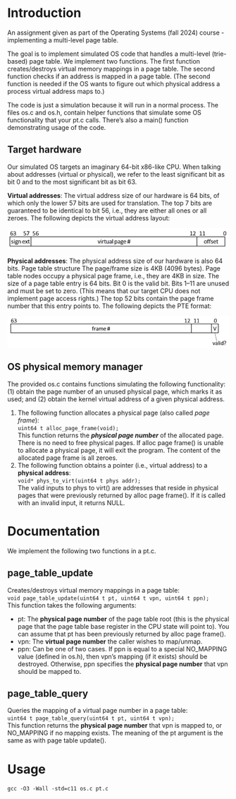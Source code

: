 # Introduction
An assignment given as part of the Operating Systems (fall 2024) course - implementing a multi-level page table.

The goal is to implement simulated OS code that handles a multi-level (trie-based) page table. We implement two functions. The first function creates/destroys virtual memory mappings in a page table. The second function checks if an address is mapped in a page table. (The second function is needed if the OS wants to figure out which physical address a process virtual address maps to.)

The code is just a simulation because it will run in a normal process. The files os.c and os.h, contain helper functions that simulate some OS functionality that your pt.c
calls. There’s also a main() function demonstrating usage of the
code.

## Target hardware 
Our simulated OS targets an imaginary 64-bit x86-like CPU. When talking about addresses (virtual or physical), we refer to the least significant bit as bit 0 and to the most significant bit as bit 63.

**Virtual addresses**: The virtual address size of our hardware is 64 bits, of which only the lower 57 bits are used for translation. The top 7 bits are guaranteed to be identical to bit 56, i.e., they are either all ones or all zeroes. The following depicts the virtual address layout:

![1](./images/1.png)

**Physical addresses**: The physical address size of our hardware is also 64 bits.
Page table structure The page/frame size is 4KB (4096 bytes). Page table nodes occupy a physical page frame, i.e., they are 4KB in size. The size of a page table entry is 64 bits. Bit 0 is the valid bit. Bits 1–11 are unused and must be set to zero. (This means that our target CPU does not implement page access rights.) The top 52 bits contain the page frame number that this entry points to. The following depicts the PTE format:

![2](./images/2.png)

## OS physical memory manager
The provided os.c contains functions simulating the following functionality: (1) obtain the page number of an unused physical page, which marks it as used; and (2) obtain the kernel virtual address of a given physical address.


1. The following function allocates a physical page (also called *page frame*):\
```uint64 t alloc_page_frame(void);```\
This function returns the ***physical page number*** of the allocated page. There is no need to free physical pages. If alloc page frame() is unable to allocate a physical page, it will exit the program. The content of the allocated page frame is all zeroes.
2. The following function obtains a pointer (i.e., virtual address) to a **physical address**:\
```void* phys_to_virt(uint64 t phys addr);```\
The valid inputs to phys to virt() are addresses that reside in physical pages that were previously returned by alloc page frame(). If it is called with an invalid input, it returns NULL.

# Documentation
We implement the following two functions in a pt.c.

## page_table_update
Creates/destroys virtual memory mappings in a page table:\
```void page_table_update(uint64 t pt, uint64 t vpn, uint64 t ppn);```\
This function takes the following arguments:

- pt: The **physical page number** of the page table root (this is the physical page that the page table base register in the CPU state will point to). You can assume that pt has been previously returned by alloc page frame().
- vpn: The **virtual page number** the caller wishes to map/unmap.
- ppn: Can be one of two cases. If ppn is equal to a special NO_MAPPING value (defined in os.h), then vpn’s mapping (if it exists) should be destroyed. Otherwise, ppn specifies the **physical page number** that vpn should be mapped to.


## page_table_query
Queries the mapping of a virtual page number in a page table:\
```uint64 t page_table_query(uint64 t pt, uint64 t vpn);```\
This function returns the **physical page number** that vpn is mapped to, or NO_MAPPING if no mapping exists. The meaning of the pt argument is the same as with page table update().

# Usage
```
gcc -O3 -Wall -std=c11 os.c pt.c
```